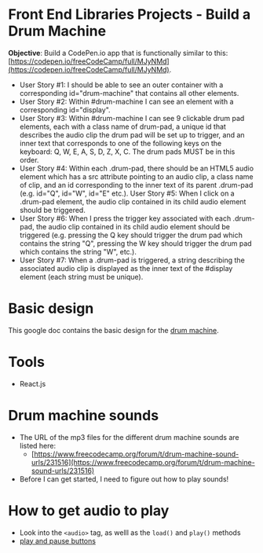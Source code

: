 # Front End Libraries Projects - Build a Drum Machine

**Objective**: Build a CodePen.io app that is functionally similar to this: [https://codepen.io/freeCodeCamp/full/MJyNMd](https://codepen.io/freeCodeCamp/full/MJyNMd).

- User Story #1: I should be able to see an outer container with a corresponding id="drum-machine" that contains all other elements.
- User Story #2: Within #drum-machine I can see an element with a corresponding id="display".
- User Story #3: Within #drum-machine I can see 9 clickable drum pad elements, each with a class name of drum-pad, a unique id that describes the audio clip the drum pad will be set up to trigger, and an inner text that corresponds to one of the following keys on the keyboard: Q, W, E, A, S, D, Z, X, C. The drum pads MUST be in this order.
- User Story #4: Within each .drum-pad, there should be an HTML5 audio element which has a src attribute pointing to an audio clip, a class name of clip, and an id corresponding to the inner text of its parent .drum-pad (e.g. id="Q", id="W", id="E" etc.).
    User Story #5: When I click on a .drum-pad element, the audio clip contained in its child audio element should be triggered.
- User Story #6: When I press the trigger key associated with each .drum-pad, the audio clip contained in its child audio element should be triggered (e.g. pressing the Q key should trigger the drum pad which contains the string "Q", pressing the W key should trigger the drum pad which contains the string "W", etc.).
- User Story #7: When a .drum-pad is triggered, a string describing the associated audio clip is displayed as the inner text of the #display element (each string must be unique).

# Basic design

This google doc contains the basic design for the [drum machine](https://docs.google.com/document/d/1-g2ZRDjTF491ileXkFPDAXOm45D1KkBEaGTIs0wJV_I/edit).

# Tools
- React.js

# Drum machine sounds
- The URL of the mp3 files for the different drum machine sounds are listed here:
	- [https://www.freecodecamp.org/forum/t/drum-machine-sound-urls/231516](https://www.freecodecamp.org/forum/t/drum-machine-sound-urls/231516)
- Before I can get started, I need to figure out how to play sounds!

# How to get audio to play

- Look into the `<audio>` tag, as welll as the `load()` and `play()` methods 
- [play and pause buttons](https://www.w3schools.com/tags/tryit.asp?filename=tryhtml5_av_met_play_pause)
